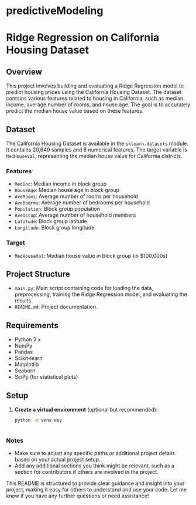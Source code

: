 # predictiveModeling

# Ridge Regression on California Housing Dataset

## Overview

This project involves building and evaluating a Ridge Regression model to predict housing prices using the California Housing Dataset. The dataset contains various features related to housing in California, such as median income, average number of rooms, and house age. The goal is to accurately predict the median house value based on these features.

## Dataset

The California Housing Dataset is available in the `sklearn.datasets` module. It contains 20,640 samples and 8 numerical features. The target variable is `MedHouseVal`, representing the median house value for California districts.

### Features

- `MedInc`: Median income in block group
- `HouseAge`: Median house age in block group
- `AveRooms`: Average number of rooms per household
- `AveBedrms`: Average number of bedrooms per household
- `Population`: Block group population
- `AveOccup`: Average number of household members
- `Latitude`: Block group latitude
- `Longitude`: Block group longitude

### Target

- `MedHouseVal`: Median house value in block group (in $100,000s)

## Project Structure

- `main.py`: Main script containing code for loading the data, preprocessing, training the Ridge Regression model, and evaluating the results.
- `README.md`: Project documentation.

## Requirements

- Python 3.x
- NumPy
- Pandas
- Scikit-learn
- Matplotlib
- Seaborn
- SciPy (for statistical plots)

## Setup

1. **Create a virtual environment** (optional but recommended):

   ```bash
   python -m venv env



### Notes

- Make sure to adjust any specific paths or additional project details based on your actual project setup.
- Add any additional sections you think might be relevant, such as a section for contributors if others are involved in the project.

This README is structured to provide clear guidance and insight into your project, making it easy for others to understand and use your code. Let me know if you have any further questions or need assistance!
